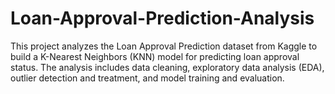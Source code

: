 # Loan-Approval-Prediction-Analysis
This project analyzes the Loan Approval Prediction dataset from Kaggle to build a K-Nearest Neighbors (KNN) model for predicting loan approval status. The analysis includes data cleaning, exploratory data analysis (EDA), outlier detection and treatment, and model training and evaluation.

